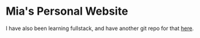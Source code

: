 # Mia's Personal Website

I have also been learning fullstack, and have another git repo for that [here](https://git.gctaa.net/MiaCummings/MyBottleApps).
